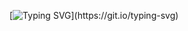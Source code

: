 [![Typing SVG](https://readme-typing-svg.demolab.com?font=montserat&pause=1000&color=FF7D29&width=435&lines=Welcome+to+my+Github+profile!;Hi%2C+everyone!+I'm+Gustavo+Alvim.)](https://git.io/typing-svg)
